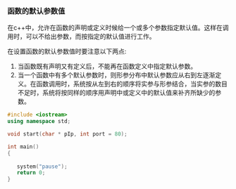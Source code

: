 
### 函数的默认参数值

在c++中，允许在函数的声明或定义时候给一个或多个参数指定默认值。这样在调用时，可以不给出参数，而按指定的默认值进行工作。

在设置函数的默认参数值时要注意以下两点:
1) 当函数既有声明又有定义后，不能再在函数定义中指定默认参数。
2) 当一个函数中有多个默认参数时，则形参分布中默认参数应从右到左逐渐定义。在函数调用时，系统按从左到右的顺序将实参与形参结合，当实参的数目不足时，系统将按同样的顺序用声明中或定义中的默认值来补齐所缺少的参数。

```c++
#include <iostream>
using namespace std;

void start(char * pIp, int port = 80);

int main()
{
   
   system("pause");
   return 0;
}
```
